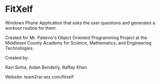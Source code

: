 FitXelf
=======

Windows Phone Application that asks the user questions and generates a workout routine for them.

Created for Mr. Paterno's Object Oriented Programming Project at the Middlesex County Academy for Science, Mathematics, and Engineering Technologies.

Created by:

Ravi Sinha, Aidan Benderly, Raffay Khan

Website: 
team2rar.wix.com/fitxelf
